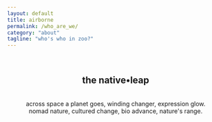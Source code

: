```yaml
---
layout: default
title: airborne
permalink: /who_are_we/
category: "about"
tagline: "who's who in zoo?"
---
```

<br>
<div class="home" style="text-align:center;">
<h2>the native•leap</h2>
<br>
across space a planet goes, winding changer, expression glow.
<br>
nomad nature, cultured change, bio advance, nature's range.
<br>
<br>
</div>
<br>
